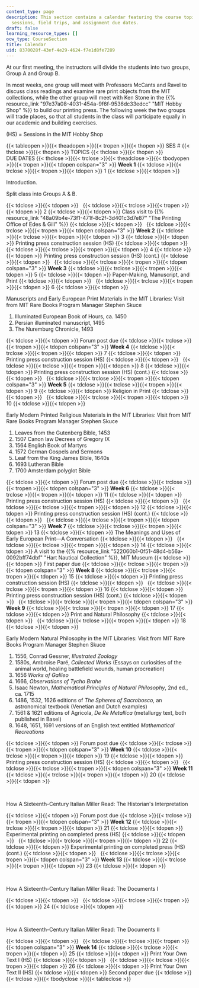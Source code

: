 ```yaml
---
content_type: page
description: This section contains a calendar featuring the course topics, hobby shop
  sessions, field trips, and assignment due dates.
draft: false
learning_resource_types: []
ocw_type: CourseSection
title: Calendar
uid: 8370028f-43ef-4e29-4624-f7e1d8fe7289
---
```

At our first meeting, the instructors will divide the students into two groups, Group A and Group B.

In most weeks, one group will meet with Professors McCants and Ravel to discuss class readings and examine rare print objects from the MIT collections, while the other group will meet with Ken Stone in the {{% resource_link "97e37a08-4031-454a-9f6f-9536dc33edcc" "MIT Hobby Shop" %}} to build our printing press. The following week the two groups will trade places, so that all students in the class will participate equally in our academic and building exercises.

(HS) = Sessions in the MIT Hobby Shop

{{< tableopen >}}{{< theadopen >}}{{< tropen >}}{{< thopen >}}
SES #
{{< thclose >}}{{< thopen >}}
TOPICS
{{< thclose >}}{{< thopen >}}
DUE DATES
{{< thclose >}}{{< trclose >}}{{< theadclose >}}{{< tbodyopen >}}{{< tropen >}}{{< tdopen colspan="3" >}}
**Week 1**
{{< tdclose >}}{{< trclose >}}{{< tropen >}}{{< tdopen >}}
1
{{< tdclose >}}{{< tdopen >}}

Introduction.

Split class into Groups A & B.

{{< tdclose >}}{{< tdopen >}}
 
{{< tdclose >}}{{< trclose >}}{{< tropen >}}{{< tdopen >}}
2
{{< tdclose >}}{{< tdopen >}}
Class visit to {{% resource_link "48a09b4e-73f1-471f-8c2f-3d401c3d7e87" "The Printing Office of Edes & Gill" %}}
{{< tdclose >}}{{< tdopen >}}
 
{{< tdclose >}}{{< trclose >}}{{< tropen >}}{{< tdopen colspan="3" >}}
**Week 2**
{{< tdclose >}}{{< trclose >}}{{< tropen >}}{{< tdopen >}}
3
{{< tdclose >}}{{< tdopen >}}
Printing press construction session (HS)
{{< tdclose >}}{{< tdopen >}}
 
{{< tdclose >}}{{< trclose >}}{{< tropen >}}{{< tdopen >}}
4
{{< tdclose >}}{{< tdopen >}}
Printing press construction session (HS) (cont.)
{{< tdclose >}}{{< tdopen >}}
 
{{< tdclose >}}{{< trclose >}}{{< tropen >}}{{< tdopen colspan="3" >}}
**Week 3**
{{< tdclose >}}{{< trclose >}}{{< tropen >}}{{< tdopen >}}
5
{{< tdclose >}}{{< tdopen >}}
Paper-Making, Manuscript, and Print
{{< tdclose >}}{{< tdopen >}}
 
{{< tdclose >}}{{< trclose >}}{{< tropen >}}{{< tdopen >}}
6
{{< tdclose >}}{{< tdopen >}}

Manuscripts and Early European Print Materials in the MIT Libraries: Visit from MIT Rare Books Program Manager Stephen Skuce

1. Illuminated European Book of Hours, ca. 1450
2. Persian illuminated manuscript, 1495
3. The Nuremburg Chronicle, 1493

{{< tdclose >}}{{< tdopen >}}
Forum post due
{{< tdclose >}}{{< trclose >}}{{< tropen >}}{{< tdopen colspan="3" >}}
**Week 4**
{{< tdclose >}}{{< trclose >}}{{< tropen >}}{{< tdopen >}}
7
{{< tdclose >}}{{< tdopen >}}
Printing press construction session (HS)
{{< tdclose >}}{{< tdopen >}}
 
{{< tdclose >}}{{< trclose >}}{{< tropen >}}{{< tdopen >}}
8
{{< tdclose >}}{{< tdopen >}}
Printing press construction session (HS) (cont.)
{{< tdclose >}}{{< tdopen >}}
 
{{< tdclose >}}{{< trclose >}}{{< tropen >}}{{< tdopen colspan="3" >}}
**Week 5**
{{< tdclose >}}{{< trclose >}}{{< tropen >}}{{< tdopen >}}
9
{{< tdclose >}}{{< tdopen >}}
Religion in Print
{{< tdclose >}}{{< tdopen >}}
 
{{< tdclose >}}{{< trclose >}}{{< tropen >}}{{< tdopen >}}
10
{{< tdclose >}}{{< tdopen >}}

Early Modern Printed Religious Materials in the MIT Libraries: Visit from MIT Rare Books Program Manager Stephen Skuce

1. Leaves from the Gutenberg Bible, 1453
2. 1507 Canon law Decrees of Gregory IX
3. 1564 English Book of Martyrs
4. 1572 German Gospels and Sermons
5. Leaf from the King James Bible, 1640s
6. 1693 Lutheran Bible
7. 1700 Amsterdam polyglot Bible

{{< tdclose >}}{{< tdopen >}}
Forum post due
{{< tdclose >}}{{< trclose >}}{{< tropen >}}{{< tdopen colspan="3" >}}
**Week 6**
{{< tdclose >}}{{< trclose >}}{{< tropen >}}{{< tdopen >}}
11
{{< tdclose >}}{{< tdopen >}}
Printing press construction session (HS)
{{< tdclose >}}{{< tdopen >}}
 
{{< tdclose >}}{{< trclose >}}{{< tropen >}}{{< tdopen >}}
12
{{< tdclose >}}{{< tdopen >}}
Printing press construction session (HS) (cont.)
{{< tdclose >}}{{< tdopen >}}
 
{{< tdclose >}}{{< trclose >}}{{< tropen >}}{{< tdopen colspan="3" >}}
**Week 7**
{{< tdclose >}}{{< trclose >}}{{< tropen >}}{{< tdopen >}}
13
{{< tdclose >}}{{< tdopen >}}
The Meanings and Uses of Early European Print—A Conversation
{{< tdclose >}}{{< tdopen >}}
 
{{< tdclose >}}{{< trclose >}}{{< tropen >}}{{< tdopen >}}
14
{{< tdclose >}}{{< tdopen >}}
A visit to the {{% resource_link "522060b1-0f51-48d4-b56a-0092bff74dbf" "Hart Nautical Collection" %}}, MIT Museum
{{< tdclose >}}{{< tdopen >}}
First paper due
{{< tdclose >}}{{< trclose >}}{{< tropen >}}{{< tdopen colspan="3" >}}
**Week 8**
{{< tdclose >}}{{< trclose >}}{{< tropen >}}{{< tdopen >}}
15
{{< tdclose >}}{{< tdopen >}}
Printing press construction session (HS)
{{< tdclose >}}{{< tdopen >}}
 
{{< tdclose >}}{{< trclose >}}{{< tropen >}}{{< tdopen >}}
16
{{< tdclose >}}{{< tdopen >}}
Printing press construction session (HS) (cont.)
{{< tdclose >}}{{< tdopen >}}
 
{{< tdclose >}}{{< trclose >}}{{< tropen >}}{{< tdopen colspan="3" >}}
**Week 9**
{{< tdclose >}}{{< trclose >}}{{< tropen >}}{{< tdopen >}}
17
{{< tdclose >}}{{< tdopen >}}
Print and Natural Philosophy
{{< tdclose >}}{{< tdopen >}}
 
{{< tdclose >}}{{< trclose >}}{{< tropen >}}{{< tdopen >}}
18
{{< tdclose >}}{{< tdopen >}}

Early Modern Natural Philosophy in the MIT Libraries: Visit from MIT Rare Books Program Manager Stephen Skuce

1. 1556, Conrad Gessner, *Illustrated Zoology*
2. 1580s, Ambroise Paré, *Collected Works* (Essays on curiosities of the animal world, healing battlefield wounds, human procreation)
3. 1656 *Works of Galileo*
4. 1666, *Observations of Tycho Brahe*
5. Isaac Newton, *Mathematical Principles of Natural Philosophy*, 2nd ed., ca. 1715
6. 1486, 1532, 1626 editions of *The Spheres of Sacrobosco,* an astronomical textbook (Venetian and Dutch examples)
7. 1561 & 1621 editions of Agricola, *De Re Metallica* (metallurgy text, both published in Basel)
8. 1648, 1651, 1691 versions of an English text entitled *Mathematical Recreations*

{{< tdclose >}}{{< tdopen >}}
Forum post due
{{< tdclose >}}{{< trclose >}}{{< tropen >}}{{< tdopen colspan="3" >}}
**Week 10**
{{< tdclose >}}{{< trclose >}}{{< tropen >}}{{< tdopen >}}
19
{{< tdclose >}}{{< tdopen >}}
Printing press construction session (HS)
{{< tdclose >}}{{< tdopen >}}
 
{{< tdclose >}}{{< trclose >}}{{< tropen >}}{{< tdopen colspan="3" >}}
**Week 11**
{{< tdclose >}}{{< trclose >}}{{< tropen >}}{{< tdopen >}}
20
{{< tdclose >}}{{< tdopen >}}

 

How A Sixteenth-Century Italian Miller Read: The Historian's Interpretation

{{< tdclose >}}{{< tdopen >}}
Forum post due
{{< tdclose >}}{{< trclose >}}{{< tropen >}}{{< tdopen colspan="3" >}}
**Week 12**
{{< tdclose >}}{{< trclose >}}{{< tropen >}}{{< tdopen >}}
21
{{< tdclose >}}{{< tdopen >}}
Experimental printing on completed press (HS)
{{< tdclose >}}{{< tdopen >}}
 
{{< tdclose >}}{{< trclose >}}{{< tropen >}}{{< tdopen >}}
22
{{< tdclose >}}{{< tdopen >}}
Experimental printing on completed press (HS) (cont.)
{{< tdclose >}}{{< tdopen >}}
 
{{< tdclose >}}{{< trclose >}}{{< tropen >}}{{< tdopen colspan="3" >}}
**Week 13**
{{< tdclose >}}{{< trclose >}}{{< tropen >}}{{< tdopen >}}
23
{{< tdclose >}}{{< tdopen >}}

 

How A Sixteenth-Century Italian Miller Read: The Documents I

{{< tdclose >}}{{< tdopen >}}
 
{{< tdclose >}}{{< trclose >}}{{< tropen >}}{{< tdopen >}}
24
{{< tdclose >}}{{< tdopen >}}

 

How A Sixteenth-Century Italian Miller Read: The Documents II

{{< tdclose >}}{{< tdopen >}}
 
{{< tdclose >}}{{< trclose >}}{{< tropen >}}{{< tdopen colspan="3" >}}
**Week 14**
{{< tdclose >}}{{< trclose >}}{{< tropen >}}{{< tdopen >}}
25
{{< tdclose >}}{{< tdopen >}}
Print Your Own Text I (HS)
{{< tdclose >}}{{< tdopen >}}
 
{{< tdclose >}}{{< trclose >}}{{< tropen >}}{{< tdopen >}}
26
{{< tdclose >}}{{< tdopen >}}
Print Your Own Text II (HS)
{{< tdclose >}}{{< tdopen >}}
Second paper due
{{< tdclose >}}{{< trclose >}}{{< tbodyclose >}}{{< tableclose >}}